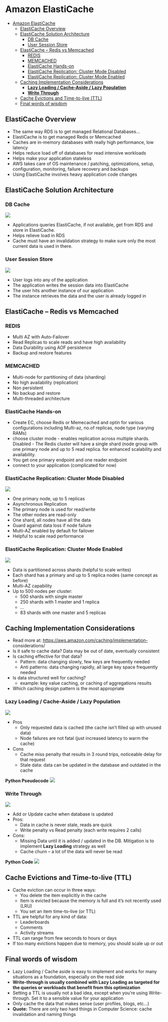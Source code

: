 # Amazon ElastiCache
- [Amazon ElastiCache](#amazon-elasticache)
  - [ElastiCache Overview](#elasticache-overview)
  - [ElastiCache Solution Architecture](#elasticache-solution-architecture)
    - [DB Cache](#db-cache)
    - [User Session Store](#user-session-store)
  - [ElastiCache – Redis vs Memcached](#elasticache--redis-vs-memcached)
    - [REDIS](#redis)
    - [MEMCACHED](#memcached)
    - [ElastiCache Hands-on](#elasticache-hands-on)
    - [ElastiCache Replication: Cluster Mode Disabled](#elasticache-replication-cluster-mode-disabled)
    - [ElastiCache Replication: Cluster Mode Enabled](#elasticache-replication-cluster-mode-enabled)
  - [Caching Implementation Considerations](#caching-implementation-considerations)
    - [**Lazy Loading / Cache-Aside / Lazy Population**](#lazy-loading--cache-aside--lazy-population)
    - [**Write Through**](#write-through)
  - [Cache Evictions and Time-to-live (TTL)](#cache-evictions-and-time-to-live-ttl)
  - [Final words of wisdom](#final-words-of-wisdom)


## ElastiCache Overview
- The same way RDS is to get managed Relational Databases…
- ElastiCache is to get managed Redis or Memcached
- Caches are in-memory databases with really high performance, low 
latency
- Helps reduce load off of databases for read intensive workloads
- Helps make your application stateless
- AWS takes care of OS maintenance / patching, optimizations, setup, 
configuration, monitoring, failure recovery and backups
- Using ElastiCache involves heavy application code changes

## ElastiCache Solution Architecture 

### DB Cache
![](Assets/2023-02-23-21-40-14.png)
- Applications queries 
ElastiCache, if not 
available, get from RDS 
and store in ElastiCache.
- Helps relieve load in RDS
- Cache must have an 
invalidation strategy to 
make sure only the most 
current data is used in 
there. 

### User Session Store
![](Assets/2023-02-23-21-41-19.png)
- User logs into any of the 
application
- The application writes 
the session data into 
ElastiCache
- The user hits another 
instance of our 
application
- The instance retrieves the 
data and the user is 
already logged in

## ElastiCache – Redis vs Memcached
### REDIS 
- Multi AZ with Auto-Failover
- Read Replicas to scale reads 
and have high availability
- Data Durability using AOF 
persistence
- Backup and restore features
### MEMCACHED
- Multi-node for partitioning of 
data (sharding)
- No high availability (replication)
- Non persistent
- No backup and restore
- Multi-threaded architecture

### ElastiCache Hands-on 
- Create EC, choose Redis or Memecached and optin for various configurations including Multi-az, no.of replicas, node type (varying RAMs)
- choose cluster mode - enables replication across multiple shards. Disabled - The Redis cluster will have a single shard (node group
with one primary node and up to 5 read replica.
for enhanced scalability and availability.
- You get one primary endpoint and one reader endpoint
- connect to your application (complicated for now)

### ElastiCache Replication: Cluster Mode Disabled
![](Assets/2023-02-25-19-46-58.png)
- One primary node, up to 5 replicas
- Asynchronous Replication
- The primary node is used for read/write
- The other nodes are read-only
- One shard, all nodes have all the data
- Guard against data loss if node failure
- Multi-AZ enabled by default for failover
- Helpful to scale read performance

### ElastiCache Replication: Cluster Mode Enabled
![](Assets/2023-02-25-19-47-16.png)
- Data is partitioned across shards (helpful 
to scale writes)
- Each shard has a primary and up to 5 
replica nodes (same concept as before)
- Multi-AZ capability
- Up to 500 nodes per cluster:
    - 500 shards with single master
    - 250 shards with 1 master and 1 replica
    - …
    - 83 shards with one master and 5 replicas

## Caching Implementation Considerations
- Read more at: https://aws.amazon.com/caching/implementation- considerations/
- Is it safe to cache data? Data may be out of date, eventually consistent
- Is caching effective for that data? 
  - Pattern: data changing slowly, few keys are frequently needed
  - Anti patterns: data changing rapidly, all large key space frequently needed
- Is data structured well for caching?
  - example: key value caching, or caching of aggregations results
- Which caching design pattern is the most appropriate

### **Lazy Loading / Cache-Aside / Lazy Population**
![](Assets/2023-02-25-19-50-38.png)
- Pros
    - Only requested data is 
    cached (the cache isn’t filled 
    up with unused data)
    - Node failures are not fatal 
    (just increased latency to 
    warm the cache)
- Cons
    - Cache miss penalty that 
    results in 3 round trips, 
    noticeable delay for that 
    request
    - Stale data: data can be 
    updated in the database and 
    outdated in the cache

**Python Pseudocode**
![](Assets/2023-02-25-19-51-36.png)

### **Write Through** 
![](Assets/2023-02-25-19-53-13.png)
- Add or Update cache when database is updated
- Pros:
    - Data in cache is never 
    stale, reads are quick
    - Write penalty vs Read 
    penalty (each write 
    requires 2 calls)
- Cons:
    - Missing Data until it is 
    added / updated in the 
    DB. Mitigation is to 
    implement **Lazy Loading** 
    strategy as well
    - Cache churn – a lot of the 
    data will never be read

**Python Code**
![](Assets/2023-02-25-19-53-39.png)

## Cache Evictions and Time-to-live (TTL)
- Cache eviction can occur in three ways:
  - You delete the item explicitly in the cache
  - Item is evicted because the memory is full and it’s not recently used (LRU)
  - You set an item time-to-live (or TTL)
- TTL are helpful for any kind of data:
  - Leaderboards
  - Comments
  - Activity streams
- TTL can range from few seconds to hours or days
- If too many evictions happen due to memory, you should scale up or out

## Final words of wisdom
- Lazy Loading / Cache aside is easy to implement and works for many 
situations as a foundation, especially on the read side
- **Write-through is usually combined with Lazy Loading as targeted for the 
queries or workloads that benefit from this optimization**
- Setting a TTL is usually not a bad idea, except when you’re using Write- through. Set it to a sensible value for your application
- Only cache the data that makes sense (user profiles, blogs, etc…)
- **Quote:** There are only two hard things in Computer Science: cache 
invalidation and naming things

